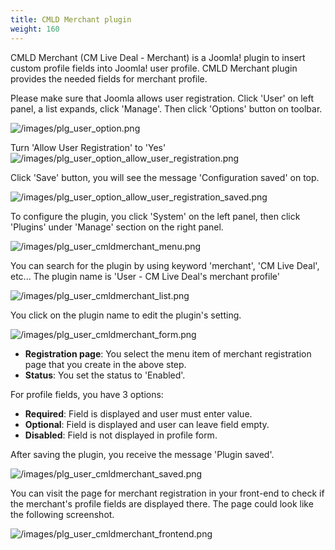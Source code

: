 ```yaml
---
title: CMLD Merchant plugin
weight: 160
---
```

CMLD Merchant (CM Live Deal - Merchant) is a Joomla! plugin to insert custom profile fields into Joomla! user profile. CMLD Merchant plugin provides the needed fields for merchant profile.

Please make sure that Joomla allows user registration. Click 'User' on left panel, a list expands, click 'Manage'. Then click 'Options' button on toolbar.

![/images/plg_user_option.png](/images/plg_user_option.png)

Turn 'Allow User Registration' to 'Yes'
![/images/plg_user_option_allow_user_registration.png](/images/plg_user_option_allow_user_registration.png)

Click 'Save' button, you will see the message 'Configuration saved' on top.

![/images/plg_user_option_allow_user_registration_saved.png](/images/plg_user_option_allow_user_registration_saved.png)

To configure the plugin, you click 'System' on the left panel, then click 'Plugins' under 'Manage' section on the right panel.

![/images/plg_user_cmldmerchant_menu.png](/images/plg_user_cmldmerchant_menu.png)

You can search for the plugin by using keyword 'merchant', 'CM Live Deal', etc... The plugin name is 'User - CM Live Deal's merchant profile'

![/images/plg_user_cmldmerchant_list.png](/images/plg_user_cmldmerchant_list.png)

You click on the plugin name to edit the plugin's setting.

![/images/plg_user_cmldmerchant_form.png](/images/plg_user_cmldmerchant_form.png)

*   **Registration page**: You select the menu item of merchant registration page that you create in the above step.
*   **Status**: You set the status to 'Enabled'.

For profile fields, you have 3 options:

*   **Required**: Field is displayed and user must enter value.
*   **Optional**: Field is displayed and user can leave field empty.
*   **Disabled**: Field is not displayed in profile form.

After saving the plugin, you receive the message 'Plugin saved'.

![/images/plg_user_cmldmerchant_saved.png](/images/plg_user_cmldmerchant_saved.png)

You can visit the page for merchant registration in your front-end to check if the merchant's profile fields are displayed there. The page could look like the following screenshot.

![/images/plg_user_cmldmerchant_frontend.png](/images/plg_user_cmldmerchant_frontend.png)